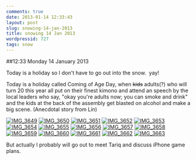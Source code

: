 ```yaml
---
comments: true
date: 2013-01-14 12:33:43
layout: post
slug: snowing-14-jan-2013
title: snowing 14 Jan 2013
wordpressid: 727
tags: snow
---
```


##12:33 Monday 14 January 2013

Today is a holiday so I don't have to go out into the snow.  yay!

Today is a holiday called Coming of Age Day, when <del>kids</del> adults(?) who will turn 20 this year all put on their finest kimono and attend an speech by the local leaders who say, "okay you're adults now; you can smoke and drink" and the kids at the back of the assembly get blasted on alcohol and make a big scene. (Anecdotal story from Lin)

[![IMG_3649](http://robnugen.com/blog/wp-content/uploads/2013/01/IMG_3649.jpg)](http://robnugen.com/blog/2013/01/14/snowing-14-jan-2013/img_3649/)
[![IMG_3650](http://robnugen.com/blog/wp-content/uploads/2013/01/IMG_3650.jpg)](http://robnugen.com/blog/2013/01/14/snowing-14-jan-2013/img_3650/)
[![IMG_3651](http://robnugen.com/blog/wp-content/uploads/2013/01/IMG_3651.jpg)](http://robnugen.com/blog/2013/01/14/snowing-14-jan-2013/img_3651/)
[![IMG_3652](http://robnugen.com/blog/wp-content/uploads/2013/01/IMG_3652.jpg)](http://robnugen.com/blog/2013/01/14/snowing-14-jan-2013/img_3652/)
[![IMG_3653](http://robnugen.com/blog/wp-content/uploads/2013/01/IMG_3653.jpg)](http://robnugen.com/blog/2013/01/14/snowing-14-jan-2013/img_3653/)
[![IMG_3654](http://robnugen.com/blog/wp-content/uploads/2013/01/IMG_3654.jpg)](http://robnugen.com/blog/2013/01/14/snowing-14-jan-2013/img_3654/)
[![IMG_3655](http://robnugen.com/blog/wp-content/uploads/2013/01/IMG_3655.jpg)](http://robnugen.com/blog/2013/01/14/snowing-14-jan-2013/img_3655/)
[![IMG_3656](http://robnugen.com/blog/wp-content/uploads/2013/01/IMG_3656.jpg)](http://robnugen.com/blog/2013/01/14/snowing-14-jan-2013/img_3656/)
[![IMG_3657](http://robnugen.com/blog/wp-content/uploads/2013/01/IMG_3657.jpg)](http://robnugen.com/blog/2013/01/14/snowing-14-jan-2013/img_3657/)
[![IMG_3658](http://robnugen.com/blog/wp-content/uploads/2013/01/IMG_3658.jpg)](http://robnugen.com/blog/2013/01/14/snowing-14-jan-2013/img_3658/)
[![IMG_3659](http://robnugen.com/blog/wp-content/uploads/2013/01/IMG_3659.jpg)](http://robnugen.com/blog/2013/01/14/snowing-14-jan-2013/img_3659/)
[![IMG_3660](http://robnugen.com/blog/wp-content/uploads/2013/01/IMG_3660.jpg)](http://robnugen.com/blog/2013/01/14/snowing-14-jan-2013/img_3660/)
[![IMG_3661](http://robnugen.com/blog/wp-content/uploads/2013/01/IMG_3661.jpg)](http://robnugen.com/blog/2013/01/14/snowing-14-jan-2013/img_3661/)
[![IMG_3662](http://robnugen.com/blog/wp-content/uploads/2013/01/IMG_3662.jpg)](http://robnugen.com/blog/2013/01/14/snowing-14-jan-2013/img_3662/)
[![IMG_3663](http://robnugen.com/blog/wp-content/uploads/2013/01/IMG_3663.jpg)](http://robnugen.com/blog/2013/01/14/snowing-14-jan-2013/img_3663/)

But actually I probably will go out to meet Tariq and discuss iPhone game plans.
